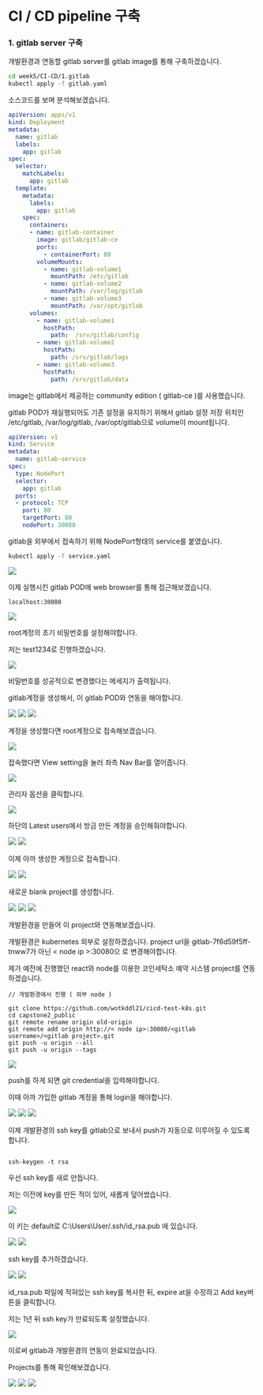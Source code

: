 # CI / CD pipeline 구축

### 1. gitlab server 구축

개발환경과 연동할 gitlab server를 gitlab image를 통해 구축하겠습니다.

``` bash
cd week5/CI-CD/1.gitlab
kubectl apply -f gitlab.yaml
```
소스코드를 보며 분석해보겠습니다.

``` yaml
apiVersion: apps/v1
kind: Deployment
metadata:
  name: gitlab
  labels:
    app: gitlab
spec:
  selector:
    matchLabels:
      app: gitlab
  template:
    metadata:
      labels:
        app: gitlab
    spec:
      containers:
      - name: gitlab-container
        image: gitlab/gitlab-ce
        ports:
          - containerPort: 80
        volumeMounts:
          - name: gitlab-volume1
            mountPath: /etc/gitlab
          - name: gitlab-volume2
            mountPath: /var/log/gitlab
          - name: gitlab-volume3
            mountPath: /var/opt/gitlab
      volumes:
        - name: gitlab-volume1
          hostPath:
            path:  /srv/gitlab/config
        - name: gitlab-volume2
          hostPath:
            path: /srv/gitlab/logs
        - name: gitlab-volume3
          hostPath:
            path: /srv/gitlab/data
```
image는 gitlab에서 제공하는 community edition ( gitlab-ce )를 사용했습니다.

gitlab POD가 재실행되어도 기존 설정을 유지하기 위해서 gitlab 설정 저장 위치인 /etc/gitlab, /var/log/gitlab, /var/opt/gitlab으로 volume이 mount됩니다.

``` yaml
apiVersion: v1
kind: Service
metadata:
  name: gitlab-service
spec:
  type: NodePort
  selector:
    app: gitlab
  ports:
  - protocol: TCP
    port: 80
    targetPort: 80
    nodePort: 30080
```
gitlab을 외부에서 접속하기 위해 NodePort형태의 service를 붙였습니다.

``` bash
kubectl apply -f service.yaml
```

<img src="/images/CICD/3.JPG">

이제 실행시킨 gitlab POD에 web browser를 통해 접근해보겠습니다.

``` 
localhost:30080
```

<img src="/images/CICD/4.JPG">

root계정의 초기 비밀번호를 설정해야합니다.

저는 test1234로 진행하겠습니다.

<img src="/images/CICD/5.JPG">

비밀번호를 성공적으로 변경했다는 메세지가 출력됩니다.

gitlab계정을 생성해서, 이 gitlab POD와 연동을 해야합니다.

<img src="/images/CICD/10.JPG">

<img src="/images/CICD/6.JPG">

<img src="/images/CICD/11.JPG">

계정을 생성했다면 root계정으로 접속해보겠습니다.

<img src="/images/CICD/7.JPG">

접속했다면 View setting을 눌러 좌측 Nav Bar를 열어줍니다.

<img src="/images/CICD/9.JPG">

관리자 옵션을 클릭합니다.

<img src="/images/CICD/12.JPG">

하단의 Latest users에서 방금 만든 계정을 승인해줘야합니다.

<img src="/images/CICD/13.JPG">

<img src="/images/CICD/14.JPG">

이제 아까 생성한 계정으로 접속합니다.

<img src="/images/CICD/15.JPG">

<img src="/images/CICD/16.JPG">

새로운 blank project를 생성합니다.

<img src="/images/CICD/17.JPG">

<img src="/images/CICD/18.JPG">

<img src="/images/CICD/20.JPG">

개발환경을 만들어 이 project와 연동해보겠습니다.

개발환경은 kubernetes 외부로 설정하겠습니다. project url을 gitlab-7f6d59f5ff-tnww7가 아닌 < node ip >:30080으 로 변경해야합니다.

제가 예전에 진행했던 react와 node를 이용한 코인세탁소 예약 시스템 project를 연동하겠습니다.

``` shell
// 개발환경에서 진행 ( 외부 node )

git clone https://github.com/wotkddl21/cicd-test-k8s.git
cd capstone2_public
git remote rename origin old-origin
git remote add origin http://< node ip>:30080/<gitlab username>/<gitlab project>.git
git push -u origin --all
git push -u origin --tags
```

<img src="/images/CICD/19.JPG">

push를 하게 되면 git credential을 입력해야합니다.

이때 아까 가입한 gitlab 계정을 통해 login을 해야합니다.

<img src="/images/CICD/24.JPG">

<img src="/images/CICD/25.JPG">

<img src="/images/CICD/26.JPG">

이제 개발환경의 ssh key를 gitlab으로 보내서 push가 자동으로 이루어질 수 있도록 합니다.

``` terminal

ssh-keygen -t rsa
```
우선 ssh key를 새로 만듭니다.

저는 이전에 key를 만든 적이 있어, 새롭게 덮어썼습니다.

<img src="/images/CICD/27.JPG">

이 키는 default로 C:\Users\User/.ssh/id_rsa.pub 에 있습니다.

<img src="/images/CICD/28.JPG">

<img src="/images/CICD/29.JPG">

ssh key를 추가하겠습니다.

<img src="/images/CICD/30.JPG">

<img src="/images/CICD/31.JPG">

id_rsa.pub 파일에 적혀있는 ssh key를 복사한 뒤, expire at을 수정하고 Add key버튼을 클릭합니다.

저는 1년 뒤 ssh key가 만료되도록 설정했습니다.

<img src="/images/CICD/32.JPG">

이로써 gitlab과 개발환경의 연동이 완료되었습니다.

Projects를 통해 확인해보겠습니다.

<img src="/images/CICD/33.JPG">

<img src="/images/CICD/34.JPG">

<img src="/images/CICD/temp.jpg">